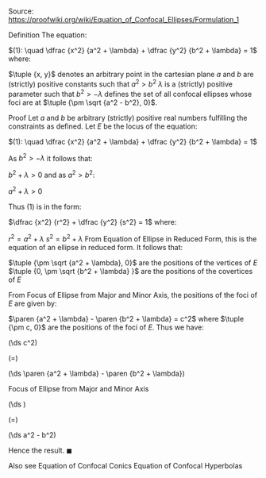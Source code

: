 # 

Source: https://proofwiki.org/wiki/Equation_of_Confocal_Ellipses/Formulation_1

Definition
The equation:

$(1): \quad \dfrac {x^2} {a^2 + \lambda} + \dfrac {y^2} {b^2 + \lambda} = 1$
where:

$\tuple {x, y}$ denotes an arbitrary point in the cartesian plane
$a$ and $b$ are (strictly) positive constants such that $a^2 > b^2$
$\lambda$ is a (strictly) positive parameter such that $b^2 > -\lambda$
defines the set of all confocal ellipses whose foci are at $\tuple {\pm \sqrt {a^2 - b^2}, 0}$.


Proof
Let $a$ and $b$ be arbitrary (strictly) positive real numbers fulfilling the constraints as defined.
Let $E$ be the locus of the equation:

$(1): \quad \dfrac {x^2} {a^2 + \lambda} + \dfrac {y^2} {b^2  + \lambda} = 1$

As $b^2 > -\lambda$ it follows that:

$b^2 + \lambda > 0$
and as $a^2 > b^2$:

$a^2 + \lambda > 0$

Thus $(1)$ is in the form:

$\dfrac {x^2} {r^2} + \dfrac {y^2} {s^2} = 1$
where:

$r^2 = a^2 + \lambda$
$s^2 = b^2 + \lambda$
From Equation of Ellipse in Reduced Form, this is the equation of an ellipse in reduced form.
It follows that:

$\tuple {\pm \sqrt {a^2 + \lambda}, 0}$ are the positions of the vertices of $E$
$\tuple {0, \pm \sqrt {b^2 + \lambda} }$ are the positions of the covertices of $E$

From Focus of Ellipse from Major and Minor Axis, the positions of the foci of $E$ are given by:

$\paren {a^2 + \lambda} - \paren {b^2 + \lambda} = c^2$
where $\tuple {\pm c, 0}$ are the positions of the foci of $E$.
Thus we have:














\(\ds c^2\)

\(=\)







\(\ds \paren {a^2 + \lambda} - \paren {b^2 + \lambda}\)





Focus of Ellipse from Major and Minor Axis














\(\ds \)

\(=\)







\(\ds a^2 - b^2\)









Hence the result.
$\blacksquare$


Also see
Equation of Confocal Conics
Equation of Confocal Hyperbolas




